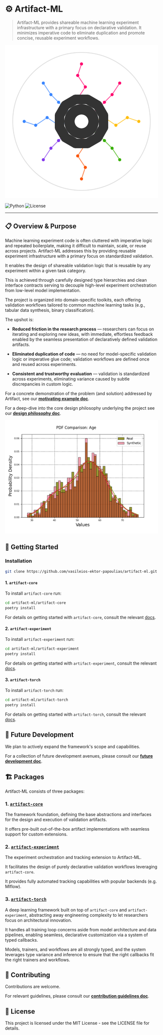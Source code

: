 # ⚙️ Artifact-ML

> Artifact-ML provides shareable machine learning experiment infrastructure with a primary focus on declarative validation. It minimizes imperative code to eliminate duplication and promote concise, reusable experiment workflows.


<p align="center">
  <img src="assets/artifact_ml_logo.svg" width="600" alt="Overview Diagram">
</p>


![Python](https://img.shields.io/badge/python-3.11+-blue.svg)
![License](https://img.shields.io/github/license/vasileios-ektor-papoulias/artifact-ml)

---

## 📋 Overview & Purpose

Machine learning experiment code is often cluttered with imperative logic and repeated boilerplate, making it difficult to maintain, scale, or reuse across projects. Artifact-ML addresses this by providing reusable experiment infrastructure with a primary focus on standardized validation.

It enables the design of shareable validation logic that is reusable by any experiment within a given task category.

This is achieved through carefully designed type hierarchies and clean interface contracts serving to decouple high-level experiment orchestration from low-level model implementation.

The project is organized into domain-specific toolkits, each offering validation workflows tailored to common machine learning tasks (e.g., tabular data synthesis, binary classification).

The upshot is:

- **Reduced friction in the research process** — researchers can focus on iterating and exploring new ideas, with immediate, effortless feedback enabled by the seamless presentation of declaratively defined validation artifacts.

- **Eliminated duplication of code** — no need for model-specific validation logic or imperative glue code; validation workflows are defined once and reused across experiments.

- **Consistent and trustworthy evaluation** — validation is standardized across experiments, eliminating variance caused by subtle discrepancies in custom logic.

For a concrete demonstration of the problem (and solution) addressed by Artifact, see our [**motivating example doc**](/docs/motivating_example.md).

For a deep-dive into the core design philosophy underlying the project see our [**design philosophy doc**](/docs/design_philosophy.md).

<p align="center">
  <img src="assets/pdf_comparison.png" width="600" alt="PDF Comparison">
</p>

## 🚀 Getting Started

### Installation

```bash
git clone https://github.com/vasileios-ektor-papoulias/artifact-ml.git
```
#### 1. `artifact-core`
To install `artifact-core` run:

```bash
cd artifact-ml/artifact-core
poetry install
```
For details on getting started with `artifact-core`, consult the relevant [docs](/artifact-core/README.md).

#### 2. `artifact-experiment`
To install `artifact-experiment` run:

```bash
cd artifact-ml/artifact-experiment
poetry install
```

For details on getting started with `artifact-experiment`, consult the relevant [docs](/artifact-experiment/README.md).

#### 3. `artifact-torch`
To install `artifact-torch` run:

```bash
cd artifact-ml/artifact-torch
poetry install
```

For details on getting started with `artifact-torch`, consult the relevant [docs](/artifact-torch/README.md).

## 🔮 Future Development

We plan to actively expand the framework's scope and capabilities.

For a collection of future development avenues, please consult our [**future development doc**](/docs/future_development.md).

## 🏗️ Packages

Artifact-ML consists of three packages:

### 1. [`artifact-core`](/artifact-core/README.md)

The framework foundation, defining the base abstractions and interfaces for the design and execution of validation artifacts.

It offers pre-built out-of-the-box artifact implementations with seamless support for custom extensions.

### 2. [`artifact-experiment`](/artifact-experiment/README.md)

The experiment orchestration and tracking extension to Artifact-ML.

It facilitates the design of purely declarative validation workflows leveraging `artifact-core`.

It provides fully automated tracking capabilities with popular backends (e.g. Mlflow).

### 3. [`artifact-torch`](/artifact-torch/README.md)

A deep learning framework built on top of `artifact-core` and `artifact-experiment`, abstracting away engineering complexity to let researchers focus on architectural innovation.

It handles all training loop concerns aside from model architecture and data pipelines, enabling seamless, declarative customization via a system of typed callbacks.

Models, trainers, and workflows are all strongly typed, and the system leverages type variance and inference to ensure that the right callbacks fit the right trainers and workflows.

## 🤝 Contributing

Contributions are welcome.

For relevant guidelines, please consult our [**contribution guidelines doc**](/docs/contributing.md).


## 📄 License

This project is licensed under the MIT License - see the LICENSE file for details.